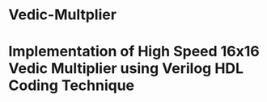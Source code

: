 # Vedic-Multplier
# Implementation of High Speed 16x16 Vedic Multiplier using Verilog HDL Coding Technique
